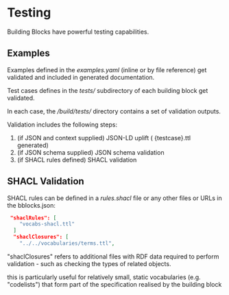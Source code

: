 # Testing

Building Blocks have powerful testing capabilities.

## Examples

Examples defined in the _examples.yaml_ (inline or by file reference) get validated and included in generated documentation.

Test cases defines in the _tests/_ subdirectory of each building block get validated.

In each case, the _/build/tests/_ directory contains a set of validation outputs.

Validation includes the following steps:

1. (if JSON and context supplied) JSON-LD uplift ( {testcase}.ttl generated)
2. (if JSON schema supplied) JSON schema validation
3. (if SHACL rules defined) SHACL validation

## SHACL Validation

SHACL rules can be defined in a _rules.shacl_ file or any other files or URLs in the bblocks.json:

```json
 "shaclRules": [
    "vocabs-shacl.ttl"
  ]
  "shaclClosures": [
    "../../vocabularies/terms.ttl",
```

 "shaclClosures" refers to additional files with RDF data required to perform validation - such as checking the types of related objects.

this is particularly useful for relatively small, static vocabularies (e.g. "codelists") that form part of the specification realised by the building block
